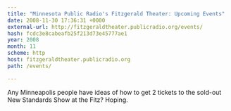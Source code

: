 ```yaml
---
title: "Minnesota Public Radio's Fitzgerald Theater: Upcoming Events"
date: 2008-11-30 17:36:31 +0000
external-url: http://fitzgeraldtheater.publicradio.org/events/
hash: fcdc3e8cabeafb25f213d73e45777ae1
year: 2008
month: 11
scheme: http
host: fitzgeraldtheater.publicradio.org
path: /events/

---
```


Any Minneapolis people have ideas of how to get 2 tickets to the sold-out New Standards Show at the Fitz? Hoping. 
